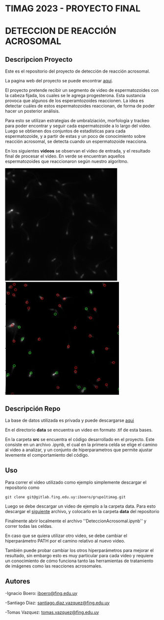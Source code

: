 # TIMAG 2023 - PROYECTO FINAL  
# DETECCION DE REACCIÓN ACROSOMAL

## Descripcion Proyecto

Este es el repositorio del proyecto de detección de reacción acrosomal. 

La pagina web del proyecto se puede encontrar [aqui](https://iboero.pages.fing.edu.uy/grupo1timag/).


El proyecto pretende recibir un segmento de video de espermatozoides con la cabeza fijada, los cuales se le agrega progesterona. Esta sustancia provoca que algunos de los esperamtozoides reaccionen. La idea es detectar cuáles de estos espermatozoides reaccionan, de forma de poder hacer un posterior análisis. 

Para esto se utilizan estrategias de umbralziación, morfología y trackeo para poder encontrar y seguir cada espermatozoide a lo largo del video. Luego se obtienen dos conjuntos de estadísticas para cada espermatozoide, y a partir de estas y un poco de conocimiento sobre reacción acrosomal, se detecta cuando un espermatozoide reacciona.

En los siguientes **videos** se observan el video de entrada, y el resultado final de procesar el video. En verde se encuentran aquellos espermatozoides que reaccionaron según nuestro algoritmo.


[![Video](page_conf/content/images/esperma.png)](page_conf/content/images/canal_fluo.mp4)
[![Video](page_conf/content/images/img_reaccion.png)](page_conf/content/images/reaccion.mp4)


## Descripción Repo
La base de datos utilizada es privada y puede descargarse [aqui](https://drive.google.com/drive/folders/1qz0pKqzCH1xABSosfddQ5trlzbb2u1z0?usp=drive_link) 


En el directorio **data** se encuentra un video en formato .tif de esta bases.

En la carpeta **src** se encuentra el código desarrollado en el proyecto. Este consiste en un archivo .ipynb, el cual en la primera celda se elige el camino al video a analizar, y un conjunto de hiperparametros que permite ajustar levemente el comportamiento del código.

## Uso
Para correr el video utilizado como ejemplo simplemente descargar el repositorio como

```
git clone git@gitlab.fing.edu.uy:iboero/grupo1timag.git
```
Luego se debe descargar un video de ejemplo a la carpeta data. Para esto descargar el [siguiente](https://drive.google.com/file/d/1u6CXcExtsuIQfag4tEmKOvyz540hFRRL/view?usp=sharing) archivo, y colocarlo en la carpeta **data** del repositorio



Finalmente abrir localmente el archivo ''DeteccionAcrosomal.ipynb'' y correr todas las celdas.

En caso que se quiera utilizar otro video, se debe cambiar el hiperparámetro PATH por el camino relativo al nuevo video. 

También puede probar cambiar los otros hiperparámetros para mejorar el resultado, sin embargo esto es muy particular para cada video y requiere un conocimiento de cómo funciona tanto las herramientas de tratamiento de imágenes como las reacciones acrosomales.

## Autores

  -Ignacio Boero: iboero@fing.edu.uy

  -Santiago Diaz: santiago.diaz.vazquez@fing.edu.uy

  -Tomas Vazquez: tomas.vazquez@fing.edu.uy
